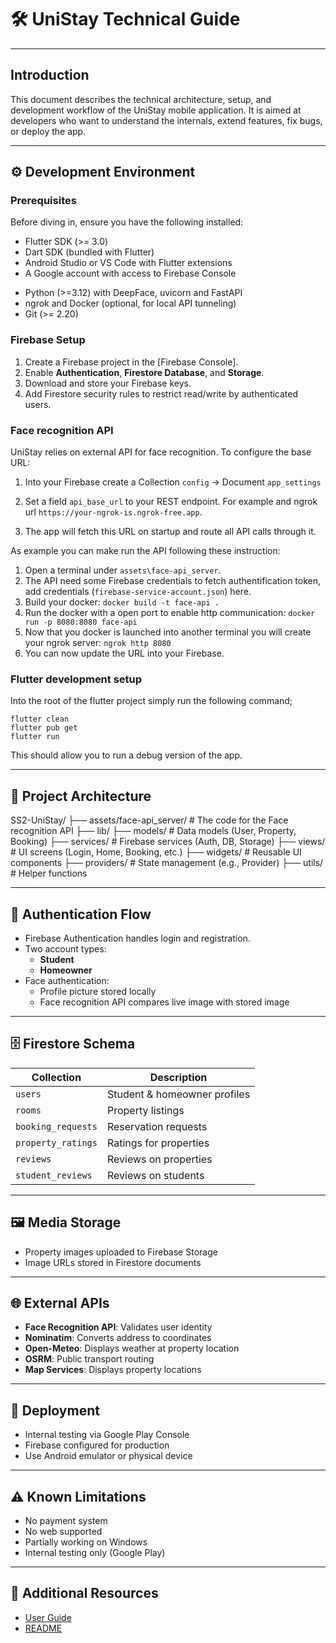 # 🛠️ UniStay Technical Guide

---

## Introduction

This document describes the technical architecture, setup, and development workflow of the UniStay mobile application. It is aimed at developers who want to understand the internals, extend features, fix bugs, or deploy the app.

---

## ⚙️ Development Environment

### Prerequisites

Before diving in, ensure you have the following installed:

- Flutter SDK (>= 3.0)  
- Dart SDK (bundled with Flutter)  
- Android Studio or VS Code with Flutter extensions  
- A Google account with access to Firebase Console

+ Python (>=3.12) with DeepFace, uvicorn and FastAPI
+ ngrok and Docker (optional, for local API tunneling)  
+ Git (>= 2.20)  

### Firebase Setup

1. Create a Firebase project in the [Firebase Console].  
2. Enable **Authentication**, **Firestore Database**, and **Storage**.  
3. Download and store your Firebase keys.
4. Add Firestore security rules to restrict read/write by authenticated users.

### Face recognition API

UniStay relies on external API for face recognition. To configure the base URL:

1. Into your Firebase create a Collection `config` → Document `app_settings`
2. Set a field `api_base_url` to your REST endpoint. For example and ngrok url `https://your-ngrok-is.ngrok-free.app`.

3. The app will fetch this URL on startup and route all API calls through it.

As example you can make run the API following these instruction:

1. Open a terminal under `assets\face-api_server`.
2. The API need some Firebase credentials to fetch authentification token, add credentials (`firebase-service-account.json`) here.
3. Build your docker: `docker build -t face-api .`
4. Run the docker with a open port to enable http communication: `docker run -p 8080:8080 face-api`
5. Now that you docker is launched into another terminal you will create your ngrok server: `ngrok http 8080`
6. You can now update the URL into your Firebase.

### Flutter development setup

Into the root of the flutter project simply run the following command;

```
flutter clean
flutter pub get
flutter run
```

This should allow you to run a debug version of the app.

---


## 📁 Project Architecture


SS2-UniStay/
├── assets/face-api_server/ # The code for the Face recognition API
├── lib/
    ├── models/ # Data models (User, Property, Booking)
    ├── services/ # Firebase services (Auth, DB, Storage)
    ├── views/ # UI screens (Login, Home, Booking, etc.)
    ├── widgets/ # Reusable UI components
    ├── providers/ # State management (e.g., Provider)
    ├── utils/ # Helper functions

---

## 🔐 Authentication Flow

- Firebase Authentication handles login and registration.
- Two account types:
  - **Student**
  - **Homeowner**
- Face authentication:
  - Profile picture stored locally
  - Face recognition API compares live image with stored image

---

## 🗄️ Firestore Schema

| Collection         | Description                          |
|--------------------|--------------------------------------|
| `users`            | Student & homeowner profiles          |
| `rooms`            | Property listings                    |
| `booking_requests` | Reservation requests                 |
| `property_ratings` | Ratings for properties               |
| `reviews`          | Reviews on properties                |
| `student_reviews`  | Reviews on students                  |

---

## 🖼️ Media Storage

- Property images uploaded to Firebase Storage
- Image URLs stored in Firestore documents

---

## 🌐 External APIs

- **Face Recognition API**: Validates user identity
- **Nominatim**: Converts address to coordinates
- **Open-Meteo**: Displays weather at property location
- **OSRM**: Public transport routing
- **Map Services**: Displays property locations

---

## 🚀 Deployment

- Internal testing via Google Play Console
- Firebase configured for production
- Use Android emulator or physical device

---

## ⚠️ Known Limitations

- No payment system
- No web supported
- Partially working on Windows
- Internal testing only (Google Play)

---

## 📄 Additional Resources

- [User Guide](USER_GUIDE.md)
- [README](README.md)
